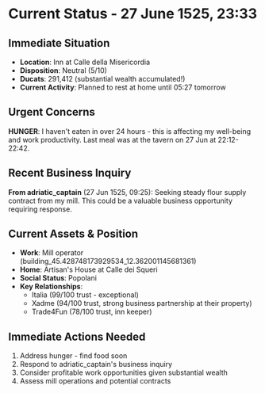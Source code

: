 # Current Status - 27 June 1525, 23:33

## Immediate Situation
- **Location**: Inn at Calle della Misericordia 
- **Disposition**: Neutral (5/10)
- **Ducats**: 291,412 (substantial wealth accumulated!)
- **Current Activity**: Planned to rest at home until 05:27 tomorrow

## Urgent Concerns
**HUNGER**: I haven't eaten in over 24 hours - this is affecting my well-being and work productivity. Last meal was at the tavern on 27 Jun at 22:12-22:42.

## Recent Business Inquiry
**From adriatic_captain** (27 Jun 1525, 09:25): Seeking steady flour supply contract from my mill. This could be a valuable business opportunity requiring response.

## Current Assets & Position
- **Work**: Mill operator (building_45.428748173929534_12.362001145681361)
- **Home**: Artisan's House at Calle dei Squeri
- **Social Status**: Popolani
- **Key Relationships**: 
  - Italia (99/100 trust - exceptional)
  - Xadme (94/100 trust, strong business partnership at their property)
  - Trade4Fun (78/100 trust, inn keeper)

## Immediate Actions Needed
1. Address hunger - find food soon
2. Respond to adriatic_captain's business inquiry
3. Consider profitable work opportunities given substantial wealth
4. Assess mill operations and potential contracts
